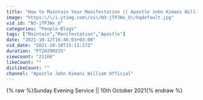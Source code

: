 ```yaml
---
title: "How to Maintain Your Manifestation || Apostle John Kimani William"
image: "https:\/\/i.ytimg.com\/vi\/N3-jTPJWx_U\/hqdefault.jpg"
vid_id: "N3-jTPJWx_U"
categories: "People-Blogs"
tags: ["Maintain","Manifestation","Apostle"]
date: "2021-10-12T16:46:03+03:00"
vid_date: "2021-10-10T15:11:27Z"
duration: "PT2H29M23S"
viewcount: "21166"
likeCount: ""
dislikeCount: ""
channel: "Apostle John Kimani William Official"
---
```

{% raw %}Sunday Evening Service   || 10th October 2021{% endraw %}
